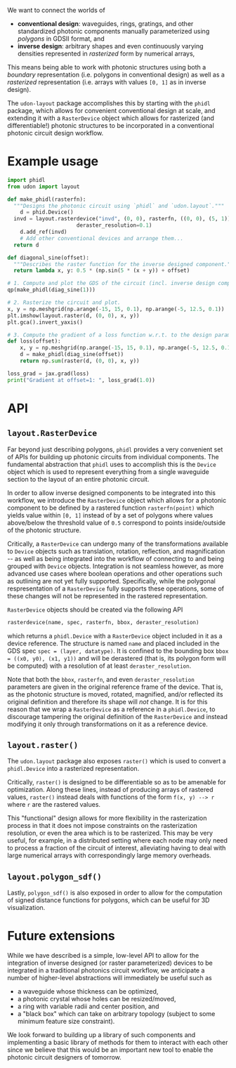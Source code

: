 
We want to connect the worlds of
- __conventional design__: waveguides, rings, gratings, and other standardized photonic components manually parameterized using _polygons_ in GDSII format, and
- __inverse design__: arbitrary shapes and even continuously varying densities represented in _rasterized_ form by numerical arrays,

This means being able to work with photonic structures using both a _boundary_ representation 
(i.e. polygons in conventional design) as well as a _rasterized_ representation 
(i.e. arrays with values `[0, 1]` as in inverse design).

The `udon-layout` package accomplishes this by starting with the `phidl` package,
which allows for convenient conventional design at scale,
and extending it with a `RasterDevice` object which allows for rasterized (and differentiable!)
photonic structures to be incorporated in a conventional photonic circuit design workflow.

# Example usage

```python
import phidl
from udon import layout

def make_phidl(rasterfn):
  """Designs the photonic circuit using `phidl` and `udon.layout`."""
	d = phid.Device()
  invd = layout.rasterdevice("invd", (0, 0), rasterfn, ((0, 0), (5, 1)),
                      deraster_resolution=0.1)
	d.add_ref(invd)
	# Add other conventional devices and arrange them...
  return d

def diagonal_sine(offset):
  """Describes the raster function for the inverse designed component."""
  return lambda x, y: 0.5 * (np.sin(5 * (x + y)) + offset)

# 1. Compute and plot the GDS of the circuit (incl. inverse design component).
qp(make_phidl(diag_sine(1)))

# 2. Rasterize the circuit and plot.
x, y = np.meshgrid(np.arange(-15, 15, 0.1), np.arange(-5, 12.5, 0.1))
plt.imshow(layout.raster(d, (0, 0), x, y))
plt.gca().invert_yaxis()

# 3. Compute the gradient of a loss function w.r.t. to the design parameter `offset`.
def loss(offset):
	x, y = np.meshgrid(np.arange(-15, 15, 0.1), np.arange(-5, 12.5, 0.1))
	d = make_phidl(diag_sine(offset))
	return np.sum(raster(d, (0, 0), x, y))

loss_grad = jax.grad(loss)
print("Gradient at offset=1: ", loss_grad(1.0))
```

# API 

## `layout.RasterDevice`

Far beyond just describing polygons, `phidl` provides a very convenient set of APIs
for building up photonic circuits from individual components.
The fundamental abstraction that `phidl` uses to accomplish this is the `Device` object
which is used to represent everything from a single waveguide section to the layout of an entire photonic circuit.

In order to allow inverse designed components to be integrated into this workflow,
we introduce the `RasterDevice` object which allows for a photonic component
to be defined by a rastered function `rasterfn(point)` which yields value within `[0, 1]`
instead of by a set of polygons where values above/below the threshold value of `0.5`
correspond to points inside/outside of the photonic structure.

Critically, a `RasterDevice` can undergo many of the transformations available to `Device` objects
such as translation, rotation, reflection, and magnification --
as well as being integrated into the workflow of connecting to and being grouped with `Device` objects.
Integration is not seamless however, as more advanced use cases where boolean operations
and other operations such as outlining are not yet fully supported.
Specifically, while the polygonal respresentation of a `RasterDevice` fully supports
these operations, some of these changes will not be represented in the rastered representation.

`RasterDevice` objects should be created via the following API

```python
rasterdevice(name, spec, rasterfn, bbox, deraster_resolution)
```

which returns a `phidl.Device` with a `RasterDevice` object included in it as a device reference.
The structure is named `name` and placed included in the GDS spec `spec = (layer, datatype)`.
It is confined to the bounding box `bbox = ((x0, y0), (x1, y1))` and will be derastered
(that is, its polygon form will be computed) with a resolution of at least `deraster_resolution`.

Note that both the `bbox`, `rasterfn`, and even `deraster_resolution` parameters
are given in the original reference frame of the device.
That is, as the photonic structure is moved, rotated, magnified, and/or reflected
its original definition and therefore its shape will _not_ change.
It is for this reason that we wrap a `RasterDevice` as a reference in a `phidl.Device`,
to discourage tampering the original definition of the `RasterDevice`
and instead modifying it only through transformations on it as a reference device.

## `layout.raster()`

The `udon.layout` package also exposes `raster()` which is used to convert a `phidl.Device`
into a rasterized representation.

Critically, `raster()` is designed to be differentiable so as to be amenable for optimization.
Along these lines, instead of producing arrays of rastered values, `raster()` instead deals
with functions of the form `f(x, y) --> r` where `r` are the rastered values.

This "functional" design allows for more flexibility in the rasterization process
in that it does not impose constraints on the rasterization resolution,
or even the area which is to be rasterized.
This may be very useful, for example, in a distributed setting where each node
may only need to process a fraction of the circuit of interest,
alleviating having to deal with large numerical arrays with correspondingly
large memory overheads.

## `layout.polygon_sdf()`

Lastly, `polygon_sdf()` is also exposed in order to allow for the computation
of signed distance functions for polygons, which can be useful for 3D visualization.

# Future extensions
While we have described is a simple, low-level API to allow for the integration of inverse designed (or raster parameterized) devices to be integrated in a traditional photonics circuit workflow, we anticipate a number of higher-level abstractions will immediately be useful such as 

- a waveguide whose thickness can be optimized,
- a photonic crystal whose holes can be resized/moved,
- a ring with variable radii and center position, and
- a "black box" which can take on arbitrary topology (subject to some minimum feature size constraint).

We look forward to building up a library of such components and implementing a basic library
of methods for them to interact with each other
since we believe that this would be an important new tool to enable the photonic circuit designers of tomorrow.

